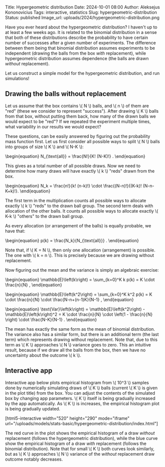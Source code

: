 Title: Hypergeometric distribution
Date: 2024-10-01 08:00
Author: Aleksejus Kononovicius
Tags: interactive, statistics
Slug: hypergeometric-distribution
Status: published
Image_url: uploads/2024/hypergeometric-distribution.png

Have you ever heard about the hypergeometric distribution? I haven't up to
at least a few weeks ago. It is related to the binomial distribution in a
sense that both of these distributions describe the probability to have
certain number of successes after a given number of experiments. The
difference between them being that binomial distribution assumes experiments
to be independent (drawing the balls from the box *with* replacement), while
hypergeometric distribution assumes dependence (the balls are drawn
*without* replacement).

Let us construct a simple model for the hypergeometric distribution, and run
simulations!
<!--more-->

## Drawing the balls without replacement

Let us assume that the box contains \\\( N \\\) balls, and \\\( n \\\) of
them are "red" (these we consider to represent "success"). After drawing
\\\( K \\\) balls from that box, without putting them back, how many of the
drawn balls we would expect to be "red"?  If we repeated the experiment
multiple times, what variability in our results we would expect?

These questions, can be easily answered by figuring out the probability mass
function first. Let us first consider all possible ways to split \\\( N \\\)
balls into groups of size \\\( K \\\) and \\\( N-K \\\):

\begin{equation}
    N\_{\text{all}} = \frac{N!}{K! (N-K)!} .
\end{equation}

This gives as a total number of all possible draws. Now we need to determine
how many draws will have exactly \\\( k \\\) "reds" drawn from the box.

\begin{equation}
    N\_k = \frac{n!}{k! (n-k)!} \cdot \frac{(N-n)!}{(K-k)! (N-n-K+k)!}.
\end{equation}

The first term in the multiplication counts all possible ways to allocate
exactly \\\( k \\\) "reds" to the drawn ball group. The second term deals
with allocation of the other balls. It counts all possible ways to allocate
exactly \\\( K-k \\\) "others" to the drawn ball group.

As every allocation (or arrangement of the balls) is equally probable, we
have that:

\begin{equation}
    p(k) = \frac{N\_k}{N\_{\text{all}}} .
\end{equation}

Note that, if \\\( K = N \\\), then only one allocation (arrangement) is
possible. The one with \\\( k = n \\\). This is precisely because we are
drawing without replacement.

Now figuring out the mean and the variance is simply an algebraic exercise:

\begin{equation}
    \mathbb{E}\left(k\right) = \sum_{k=0}^K k p(k) = K \cdot \frac{n}{N} ,
\end{equation}

\begin{equation}
    \mathbb{E}\left(k^2\right) = \sum_{k=0}^K k^2 p(k) = K \cdot \frac{n}{N} \cdot \frac{N-n+(n-1)K}{N-1} ,
\end{equation}

\begin{equation}
    \text{Var}\left(k\right) = \mathbb{E}\left(k^2\right) - \mathbb{E}\left(k\right)^2
        = K \cdot \frac{n}{N} \cdot \left(1 - \frac{n}{N} \right) \cdot
            \frac{N-K}{N-1} .
\end{equation}

The mean has exactly the same form as the mean of binomial distribution. The
variance also has a similar form, but there is an additional term (the last
term) which represents drawing without replacement. Note that, due to this
term as \\\( K \\\) approaches \\\( N \\\) variance goes to zero. This an
intuitive result, because if we draw all the balls from the box, then we
have no uncertainty about the outcome \\\( k \\\).

## Interactive app

Interactive app below plots empirical histogram from \\\( 10^3 \\\) samples
done by numerically simulating draws of \\\( K \\\) balls (current \\\( K
\\\) is given in the plot title) from the box. You can adjust the contents
of the simulated box by changing app parameters. \\\( K \\\) itself is being
gradually increased by the app automatically. As \\\( K \\\) is increases,
the empirical histogram plot is being gradually updated.

[html5-interactive width="520" height="290" mode="iframe"
url="/uploads/models/stats-basic/hypergeometric-distribution/index.html"]

The red curve in the plot shows the empirical histogram of a draw *without*
replacement (follows the hypergeometric distribution), while the blue curve
show the empirical histogram of a draw *with* replacement (follows the
binomial distribution). Note that for small \\\( K \\\) both curves look
similarly, but as \\\( K \\\) approaches \\\( N \\\) variance of the
*without* replacement draw outcome notably decreases.
